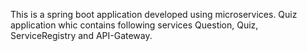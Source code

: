 This is a spring boot application developed using microservices.
Quiz application whic contains following services Question, Quiz, ServiceRegistry and API-Gateway.

